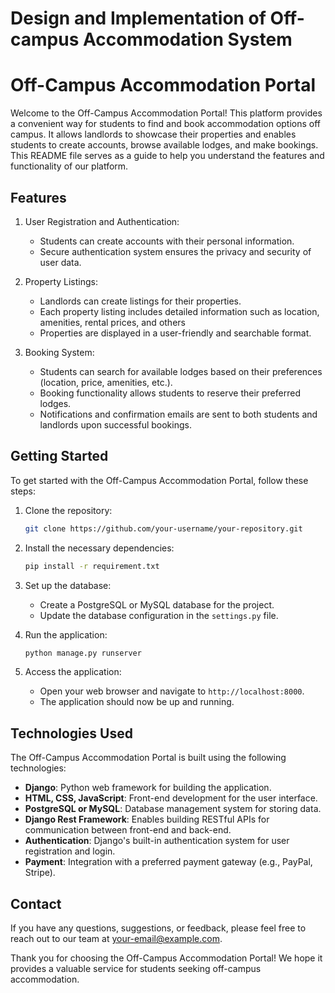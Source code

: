 # Design and Implementation of Off-campus Accommodation System

# Off-Campus Accommodation Portal

Welcome to the Off-Campus Accommodation Portal! This platform provides a convenient way for students to find and book accommodation options off campus. It allows landlords to showcase their properties and enables students to create accounts, browse available lodges, and make bookings. This README file serves as a guide to help you understand the features and functionality of our platform.

## Features

1. User Registration and Authentication:
   - Students can create accounts with their personal information.
   - Secure authentication system ensures the privacy and security of user data.

2. Property Listings:
   - Landlords can create listings for their properties.
   - Each property listing includes detailed information such as location, amenities, rental prices, and others
   - Properties are displayed in a user-friendly and searchable format.

3. Booking System:
   - Students can search for available lodges based on their preferences (location, price, amenities, etc.).
   - Booking functionality allows students to reserve their preferred lodges.
   - Notifications and confirmation emails are sent to both students and landlords upon successful bookings.


## Getting Started

To get started with the Off-Campus Accommodation Portal, follow these steps:

1. Clone the repository:
   ```bash
   git clone https://github.com/your-username/your-repository.git
   ```

2. Install the necessary dependencies:
   ```bash
   pip install -r requirement.txt
   ```

3. Set up the database:
   - Create a PostgreSQL or MySQL database for the project.
   - Update the database configuration in the `settings.py` file.

4. Run the application:
   ```bash
   python manage.py runserver
   ```

5. Access the application:
   - Open your web browser and navigate to `http://localhost:8000`.
   - The application should now be up and running.

## Technologies Used

The Off-Campus Accommodation Portal is built using the following technologies:

- **Django**: Python web framework for building the application.
- **HTML, CSS, JavaScript**: Front-end development for the user interface.
- **PostgreSQL or MySQL**: Database management system for storing data.
- **Django Rest Framework**: Enables building RESTful APIs for communication between front-end and back-end.
- **Authentication**: Django's built-in authentication system for user registration and login.
- **Payment**: Integration with a preferred payment gateway (e.g., PayPal, Stripe).

## Contact

If you have any questions, suggestions, or feedback, please feel free to reach out to our team at [your-email@example.com](mailto:your-email@example.com).

Thank you for choosing the Off-Campus Accommodation Portal! We hope it provides a valuable service for students seeking off-campus accommodation.
